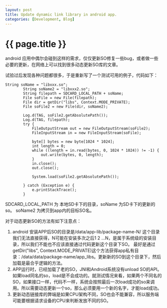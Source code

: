 ```yaml
---
layout: post
title: Update dynamic link library in android app.
categories: [Development, Blog]
---
```


{{ page.title }}
================
android 应用中偶尔会碰到这样的需求，仅仅更新SO修复一些bug，或者做一些必要的更新，在网络上可以找到很多动态更新SO库的文章。

试验过后发现各种问题都很多，于是重新写了一个测试可用的例子，代码如下：

	String soName = "libxxx.so";
            String soName2 = "libxxx2.so";
            String filepath = SDCARD_LOCAL_PATH + soName;
            File soFile = new File(filepath);
            File dir = getDir("libs", Context.MODE_PRIVATE);
            File soFile2 = new File(dir, soName2);

            Log.d(TAG, soFile2.getAbsolutePath());
            Log.d(TAG, filepath);
            try {
                FileOutputStream out = new FileOutputStream(soFile2);
                FileInputStream in = new FileInputStream(soFile);

                byte[] bytes = new byte[1024 * 1024];
                int length = 0;
                while ((length = in.read(bytes, 0, 1024 * 1024)) != -1) {
                    out.write(bytes, 0, length);
                }
                in.close();
                out.close();

                System.load(soFile2.getAbsolutePath());

            } catch (Exception e) {
                e.printStackTrace();
            }
SDCARD_LOCAL_PATH 为 本地SD卡下的目录，soName 为SD卡下的更新的so。
soName2 为拷贝到app内的目标SO名。

对于动态更新SO的方法有如下注意点：
1.  android 安装APP后SO的目录是/data/app-lib/package-name-N/
这个目录我们无法直接获得，N可能在安装多次之后1 2 ...N，是属于系统级的安装目录，所以我们不能也不应该直接通过代码更新这个目录下SO。
最好是通过getDir("libs", Context.MODE_PRIVATE)这个方法获得app私有目录：/data/data/package-name/app\_libs。更新新的SO到这个目录下，然后加载是最合乎逻辑的方法。
2.  APP运行时，已经加载了老的SO，JNI和Android系统没有unload SO的API。如果load同名的so，load是不会成功的。就测试情况来看，如果两个不同名的SO，如果接口一样，代码不一样，系统会按照最后一次load成功的so来调用。所以需要动态更新一个so，那么必须要用一个新的名字，才能load成功。
3.  更新动态链接库的弊端是如果CPU架构不同，SO也会不能兼容，所以服务端可能要根据请求设备的CPU来判断发放不同的SO。
